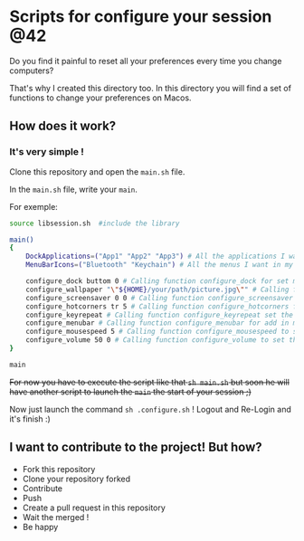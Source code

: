 # Scripts for configure your session @42

Do you find it painful to reset all your preferences every time you change computers?

That's why I created this directory too. In this directory you will find a set of functions to change your preferences on Macos.

## How does it work?

### It's very simple !

Clone this repository and open the `main.sh` file.

In the `main.sh` file, write your `main`.

For exemple:

```sh
source libsession.sh  #include the library

main()
{
	DockApplications=("App1" "App2" "App3") # All the applications I want in my dock
	MenuBarIcons=("Bluetooth" "Keychain") # All the menus I want in my menu bar

	configure_dock buttom 0 # Calling function configure_dock for set my dock in the buttom without the autohide
	configure_wallpaper "\"${HOME}/your/path/picture.jpg\"" # Calling function configure_wallpaper for change my wallpaper
	configure_screensaver 0 0 # Calling function configure_screensaver for require my password on my screensaver without delay
	configure_hotcorners tr 5 # Calling function configure_hotcorners for add one hot corners
	configure_keyrepeat # Calling function configure_keyrepeat set the keyrepeat at the minimum delay
	configure_menubar # Calling function configure_menubar for add in my menu bar all MenuBarIcons
	configure_mousespeed 5 # Calling function configure_mousespeed to set the mousespeed to 5 
	configure_volume 50 0 # Calling function configure_volume to set the ouput volume at 50% and disable alert volume
}

main
```

~~For now you have to execute the script like that `sh main.sh` but soon he will have another script to launch the `main` the start of your session ;)~~

Now just launch the command `sh .configure.sh` ! Logout and Re-Login and it's finish :)

## I want to contribute to the project! But how?
 - Fork this repository
 - Clone your repository forked
 - Contribute
 - Push
 - Create a pull request in this repository
 - Wait the merged !
 - Be happy
